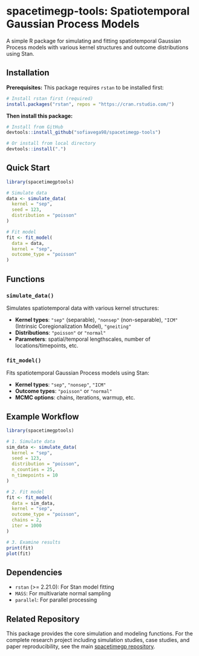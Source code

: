 # spacetimegp-tools: Spatiotemporal Gaussian Process Models

A simple R package for simulating and fitting spatiotemporal Gaussian Process models with various kernel structures and outcome distributions using Stan.

## Installation

**Prerequisites:**
This package requires `rstan` to be installed first:

```r
# Install rstan first (required)
install.packages("rstan", repos = "https://cran.rstudio.com/")
```

**Then install this package:**
```r
# Install from GitHub
devtools::install_github("sofiavega98/spacetimegp-tools")

# Or install from local directory
devtools::install(".")
```

## Quick Start

```r
library(spacetimegptools)

# Simulate data
data <- simulate_data(
  kernel = "sep", 
  seed = 123, 
  distribution = "poisson"
)

# Fit model
fit <- fit_model(
  data = data, 
  kernel = "sep", 
  outcome_type = "poisson"
)
```

## Functions

### `simulate_data()`
Simulates spatiotemporal data with various kernel structures:

- **Kernel types**: `"sep"` (separable), `"nonsep"` (non-separable), `"ICM"` (Intrinsic Coregionalization Model), `"gneiting"`
- **Distributions**: `"poisson"` or `"normal"`
- **Parameters**: spatial/temporal lengthscales, number of locations/timepoints, etc.

### `fit_model()`
Fits spatiotemporal Gaussian Process models using Stan:

- **Kernel types**: `"sep"`, `"nonsep"`, `"ICM"`
- **Outcome types**: `"poisson"` or `"normal"`
- **MCMC options**: chains, iterations, warmup, etc.

## Example Workflow

```r
library(spacetimegptools)

# 1. Simulate data
sim_data <- simulate_data(
  kernel = "sep",
  seed = 123,
  distribution = "poisson",
  n_counties = 25,
  n_timepoints = 10
)

# 2. Fit model
fit <- fit_model(
  data = sim_data,
  kernel = "sep", 
  outcome_type = "poisson",
  chains = 2,
  iter = 1000
)

# 3. Examine results
print(fit)
plot(fit)
```

## Dependencies

- `rstan` (>= 2.21.0): For Stan model fitting
- `MASS`: For multivariate normal sampling
- `parallel`: For parallel processing

## Related Repository

This package provides the core simulation and modeling functions. For the complete research project including simulation studies, case studies, and paper reproducibility, see the main [spacetimegp repository](https://github.com/sofiavega98/spacetimegp). 